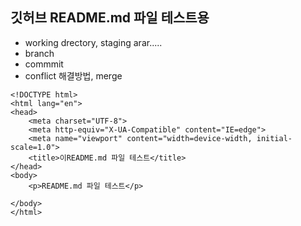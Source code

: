 ## 깃허브 README.md 파일 테스트용 


- working drectory, staging arar.....
- branch
- commmit
- conflict 해결방법, merge


```
<!DOCTYPE html>
<html lang="en">
<head>
    <meta charset="UTF-8">
    <meta http-equiv="X-UA-Compatible" content="IE=edge">
    <meta name="viewport" content="width=device-width, initial-scale=1.0">
    <title>이README.md 파일 테스트</title>
</head>
<body>    
    <p>README.md 파일 테스트</p>

</body>
</html>
```
